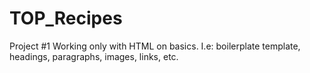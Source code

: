# TOP_Recipes
Project #1
Working only with HTML on basics. I.e: boilerplate template, headings, paragraphs, images, links, etc.
